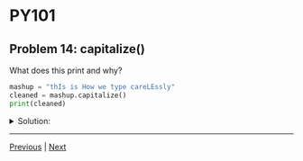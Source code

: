 # PY101
## Problem 14: capitalize()

What does this print and why?

```python
mashup = "thIs is How we type careLEssly"
cleaned = mashup.capitalize()
print(cleaned)
```

<details>
<summary>Solution:</summary>

This will print `"This is how we type carelessly"`. The `.capitalize()` string method returns a new string where the first character is capitalized and the rest of the characters are lowercase. It does not modify the original string.

</details>

---

[Previous](13.md) | [Next](15.md)
